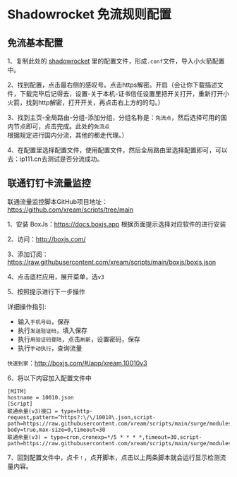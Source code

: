 # Shadowrocket 免流规则配置

## 免流基本配置

1、复制此处的 [shadowrocket](https://github.com/to371/Shadowrocket/blob/main/%E5%85%8D%E6%B5%81%E5%9B%BD%E5%86%85%E5%A4%96%E5%88%86%E6%B5%81%E8%A7%84%E5%88%99.conf) 里的配置文件，形成`.conf`文件，导入小火箭配置中。

2、找到配置，点击最右侧的感叹号。点击https解密。开启（会让你下载描述文件，下载完毕后记得去，设置-关于本机-证书信任设置里把开关打开，重新打开小火箭，找到http解密，打开开关，再点击右上方的的勾。）

3、找到主页-全局路由-分组-添加分组，分组名称是：`免流点`，然后选择可用的国内节点即可，点击完成。此处的`免流点`根据规定进行国内分流，其他的都走代理。）

4、在配置里选择配置文件，使用配置文件，然后全局路由里选择配置即可，可以去：ip111.cn去测试是否分流成功。

## 联通钉钉卡流量监控

联通流量监控脚本GitHub项目地址：https://github.com/xream/scripts/tree/main

1、安装 BoxJs：https://docs.boxjs.app 根据页面提示选择对应软件的进行安装

2、访问：http://boxjs.com/

3、添加订阅：https://raw.githubusercontent.com/xream/scripts/main/boxjs/boxjs.json

4、点击底栏应用，展开菜单，选`v3`

5、按照提示进行下一步操作

详细操作指引:
- 输入`手机号码`，保存
- 执行`发送验证码`，填入保存
- 执行`用验证码登陆`，点击`刷新`，设置密码，保存
- 执行`手动执行`，查询流量

`快速到家`：http://boxjs.com/#/app/xream.10010v3

6、将以下内容加入配置文件中
```
[MITM]
hostname = 10010.json
[Script]
联通余量(v3)接口 = type=http-request,pattern=^https?:\/\/10010\.json,script-path=https://raw.githubusercontent.com/xream/scripts/main/surge/modules/10010v3/10010.js,requires-body=true,max-size=0,timeout=30
联通余量(v3) = type=cron,cronexp=*/5 * * * *,timeout=30,script-path=https://raw.githubusercontent.com/xream/scripts/main/surge/modules/10010v3/10010.js
```
7、回到配置文件中，点卡`！`，点开脚本，点击以上两条脚本就会运行显示检测流量内容。
